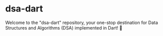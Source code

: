 # dsa-dart
Welcome to the "dsa-dart" repository, your one-stop destination for Data Structures and Algorithms (DSA) implemented in Dart! 🚀
